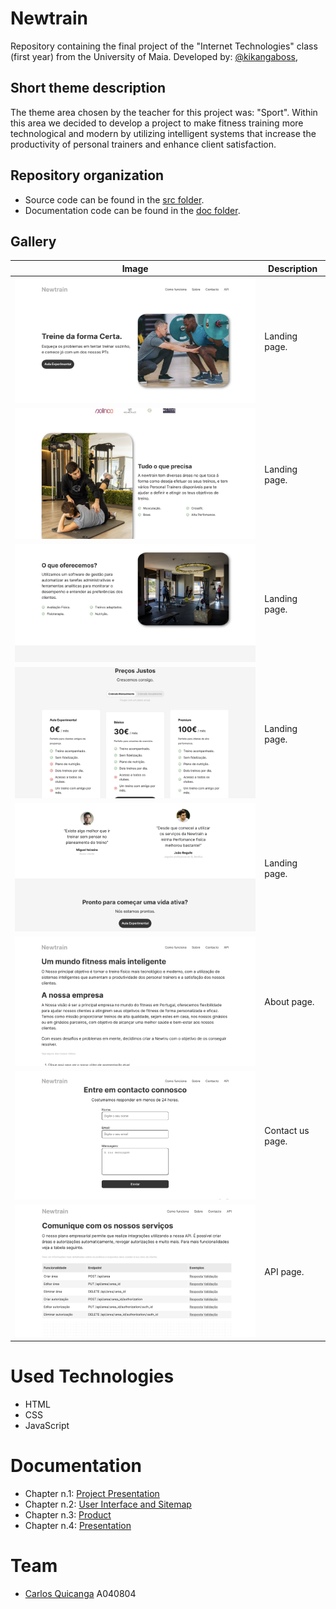 # Newtrain
Repository containing the final project of the "Internet Technologies" class (first year) from the University of Maia.
Developed by:  [@kikangaboss](https://github.com/kikangaboss), 
## Short theme description
The theme area chosen by the teacher for this project was: "Sport".
Within this area we decided to develop a project to make fitness training more technological and modern by utilizing intelligent systems that increase the productivity of personal trainers and enhance client satisfaction.

## Repository organization
- Source code can be found in the [src folder](src).
- Documentation code can be found in the [doc folder](doc).

## Gallery
| Image     | Description |
| ----------- | ----------- |
| ![image](/doc/images/primeir_print_website.png) | Landing page.    |
| ![image](/doc/images/quarta_print_website.png) | Landing page.    |
| ![image](/doc/images/quinta_print_website.png) | Landing page. |
| ![image](/doc/images/sexta_print_website.png) | Landing page. |
| ![image](/doc/images/setima_print_website.png) | Landing page. |
| ![image](/doc/images/segunda_print_website.png) | About page. |
| ![image](/doc/images/terceira_print_website.png) | Contact us page. |
| ![image](/doc/images/print_api_website.png) | API page. |

# Used Technologies
- HTML
- CSS
- JavaScript

# Documentation
- Chapter n.1:  [Project Presentation](doc/c1.md)
- Chapter n.2: [User Interface and Sitemap](doc/c2.md)
- Chapter n.3: [Product](doc/c3.md)
- Chapter n.4: [Presentation](doc/c4.md)

# Team
* [Carlos Quicanga](https://github.com/kikangaboss) A040804

